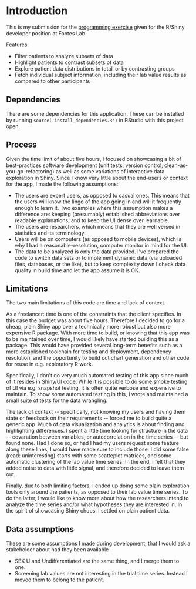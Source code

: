# Introduction

This is my submission for the [programming exercise](https://github.com/fontes-lab/RShinyProgrammingExercise) given for the R/Shiny developer position at Fontes Lab.

Features:

 * Filter patients to analyze subsets of data
 * Highlight patients to contrast subsets of data
 * Explore patient data distributions in totall or by contrasting groups
 * Fetch individual subject information, including their lab value results as compared to other participants
 
## Dependencies

There are some dependencies for this application. These can be installed by running `source('install_dependencies.R')` in RStudio with this project open. 

## Process

Given the time limit of about five hours, I focused on showcasing a bit of best-practices software development (unit tests, version control, clean-as-you-go-refactoring) as well as some variations of interactive data exploration in Shiny. Since I know very little about the end-users or context for the app, I made the following assumptions:

 * The users are expert users, as opposed to casual ones. This means that the users will know the lingo of the app going in and will it frequently enough to learn it. Two examples where this assumption makes a difference are: keeping (presumably) established abbreviations over readable explanations, and to keep the UI dense over learnable.
 * The users are researchers, which means that they are well versed in statistics and its terminology.
 * Users will be on computers (as opposed to mobile devices), which is why I had a reasonable-resolution, computer monitor in mind for the UI.
 * The data to be analyzed is only the data provided. I've prepared the code to switch data sets or to implement dynamic data (via uploaded files, databases, or the like), but to keep complexity down I check data quality in build time and let the app assume it is OK.
 
## Limitations

The two main limitations of this code are time and lack of context.

As a freelancer: time is one of the constraints that the client specifies. In this case the budget was about five hours. Therefore I decided to go for a cheap, plain Shiny app over a technically more robust but also more expensive R package. With more time to build, or knowing that this app was to be maintained over time, I would likely have started building this as a package. This would have provided several long-term benefits such as a more established toolchain for testing and deployment, dependency resolution, and the opportunity to build out chart generation and other code for reuse in e.g. exploratory R work.

Specifically, I don't do very much automated testing of this app since much of it resides in Shiny/UI code. While it is possible to do some smoke testing of UI via e.g. snapshot testing, it is often quite verbose and expensive to maintain. To show _some_ automated testing in this, I wrote and maintained a small suite of tests for the data wrangling.

The lack of context -- specifically, not knowing my users and having them state or feedback on their requirements -- forced me to build quite a generic app. Much of data visualization and analytics is about finding and highlighting differences. I spent a little time looking for structure in the data -- covaration between variables, or autocorrelation in the time series -- but found none. Had I done so, or had I had my users request some feature along these lines, I would have made sure to include those. I did some false (read: uninteresting) starts with some scatteplot matrices, and some automatic clustering of the lab value time series. In the end, I felt that they added noise to data with little signal, and therefore decided to leave them out.

Finally, due to both limiting factors, I ended up doing some plain exploration tools only around the patients, as opposed to their lab value time series. To do the latter, I would like to know more about how the researchers intend to analyze the time series and/or what hypotheses they are interested in. In the spirit of showcasing Shiny chops, I settled on plain patient data.

## Data assumptions

These are some assumptions I made during development, that I would ask a stakeholder about had they been available

 * SEX U and Undifferentiated are the same thing, and I merge them to one.
 * Screening lab values are not interesting in the trial time series. Instead I moved them to belong to the patient.